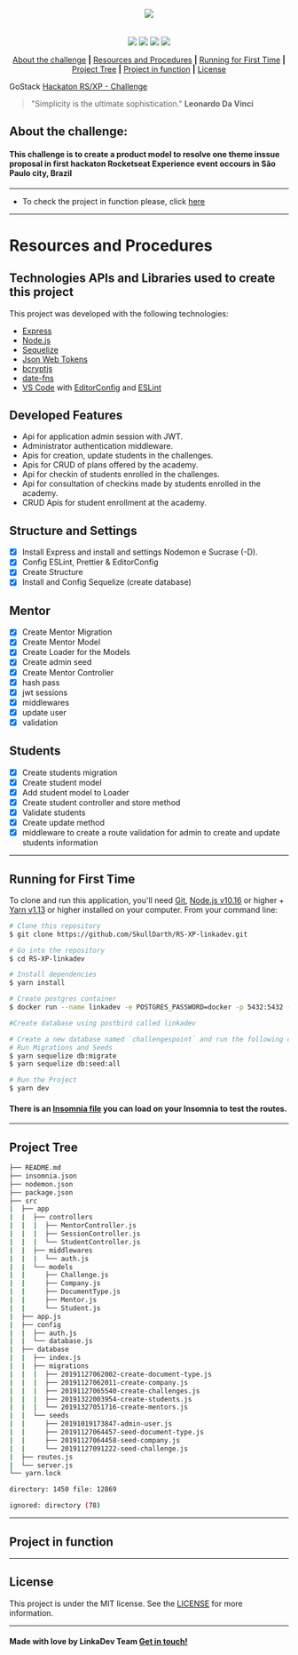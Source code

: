 <p align="center">
  <img src="https://rocketseat.com.br/static/images/experience/man_computer.svg",>
  <br />
  <br />
  <br />
  <img src="https://img.shields.io/github/issues/SkullDarth/bootcamp-gostack-challenge-03">
  <img src="https://img.shields.io/github/forks/SkullDarth/bootcamp-gostack-challenge-03">
  <img src="https://img.shields.io/github/stars/SkullDarth/bootcamp-gostack-challenge-03">
  <img src="https://img.shields.io/github/license/SkullDarth/bootcamp-gostack-challenge-03?logoColor=MIT">

   <p align="center">
      <a href="#about-the-challenge">About the challenge</a>
      <strong>|</strong>
      <a href="#resources-and-procedures">Resources and Procedures</a>
      <strong>|</strong>
      <a href="#running-for-first-time">Running for First Time</a>
      <strong>|</strong>
      <a href="#project-tree">Project Tree</a>
      <strong>|</strong>
      <a href="#project-in-function">Project in function</a>
      <strong>|</strong>
      <a href="#license">License</a>
   </p>

   GoStack
  [Hackaton RS/XP - Challenge](#)

   > "Simplicity is the ultimate sophistication." **Leonardo Da Vinci**
</p>


## **About the challenge:**
#### This challenge is to create a product model to resolve one theme inssue proposal in first hackaton Rocketseat Experience event occours in São Paulo city, Brazil  ####
--------------------------------------------------------------

* To check the project in function please, click [here](#)


--------------------------------------------------------------
# Resources and Procedures

## Technologies APIs and Libraries used to create this project

This project was developed with the following technologies:

- [Express][express]
- [Node.js][nodejs]
- [Sequelize][sequelize]
- [Json Web Tokens][jwt]
- [bcryptjs][bcryptjs]
- [date-fns][date-fns]
- [VS Code][vc] with [EditorConfig][vceditconfig] and [ESLint][vceslint]

## Developed Features

* Api for application admin session with JWT.
* Administrator authentication middleware.
* Apis for creation, update students in the challenges.
* Apis for CRUD of plans offered by the academy.
* Api for checkin of students enrolled in the challenges.
* Api for consultation of checkins made by students enrolled in the academy.
* CRUD Apis for student enrollment at the academy.

## Structure and Settings
- [x] Install Express and install and settings Nodemon e Sucrase (-D).
- [x] Config ESLint, Prettier & EditorConfig
- [x] Create Structure
- [x] Install and Config Sequelize (create database)

## Mentor
- [x] Create Mentor Migration
- [x] Create Mentor Model
- [x] Create Loader for the Models
- [x] Create admin seed
- [x] Create Mentor Controller
- [x] hash pass
- [x] jwt sessions
- [x] middlewares
- [x] update user
- [x] validation

## Students
- [x] Create students migration
- [x] Create student model
- [x] Add student model to Loader
- [x] Create student controller and store method
- [x] Validate students
- [x] Create update method
- [x] middleware to create a route validation for admin to create and update students information

---
## Running for First Time
To clone and run this application, you'll need [Git](https://git-scm.com), [Node.js v10.16][nodejs] or higher + [Yarn v1.13][yarn] or higher installed on your computer. From your command line:

```bash
# Clone this repository
$ git clone https://github.com/SkullDarth/RS-XP-linkadev.git

# Go into the repository
$ cd RS-XP-linkadev

# Install dependencies
$ yarn install

# Create postgres container
$ docker run --name linkadev -e POSTGRES_PASSWORD=docker -p 5432:5432 -d postgres:11

#Create database using postbird called linkadev

# Create a new database named `challengespoint` and run the following commands:
# Run Migrations and Seeds
$ yarn sequelize db:migrate
$ yarn sequelize db:seed:all

# Run the Project
$ yarn dev

```

#### There is an [Insomnia file](./insomnia.json) you can load on your Insomnia to test the routes.

---

## Project Tree

```bash
├── README.md
├── insomnia.json
├── nodemon.json
├── package.json
├── src
|  ├── app
|  |  ├── controllers
|  |  |  ├── MentorController.js
|  |  |  ├── SessionController.js
|  |  |  └── StudentController.js
|  |  ├── middlewares
|  |  |  └── auth.js
|  |  └── models
|  |     ├── Challenge.js
|  |     ├── Company.js
|  |     ├── DocumentType.js
|  |     ├── Mentor.js
|  |     └── Student.js
|  ├── app.js
|  ├── config
|  |  ├── auth.js
|  |  └── database.js
|  ├── database
|  |  ├── index.js
|  |  ├── migrations
|  |  |  ├── 20191127062002-create-document-type.js
|  |  |  ├── 20191127062011-create-company.js
|  |  |  ├── 20191127065540-create-challenges.js
|  |  |  ├── 20191322003954-create-students.js
|  |  |  └── 20191327051716-create-mentors.js
|  |  └── seeds
|  |     ├── 20191019173847-admin-user.js
|  |     ├── 20191127064457-seed-document-type.js
|  |     ├── 20191127064458-seed-company.js
|  |     └── 20191127091222-seed-challenge.js
|  ├── routes.js
|  └── server.js
└── yarn.lock

directory: 1450 file: 12869

ignored: directory (78)

```


---

## Project in function

---

## License
This project is under the MIT license. See the [LICENSE](./LICENSE) for more information.

---

#### Made with love by LinkaDev Team [Get in touch!](#)


[challenge02]: https://github.com/SkullDarth/bootcamp-gostack-challenge-02
[challenge03]: https://youtu.be/34A_NV777RQ

[gympoint logo]: https://github.com/Rocketseat/bootcamp-gostack-desafio-02/blob/master/.github/logo.png?raw=true

[Insomnia Gympoint]: https://user-images.githubusercontent.com/16024701/68344233-4c806500-00cd-11ea-891c-c3844734c0cd.png
[Postgres Gympoint database]: https://user-images.githubusercontent.com/16024701/68344327-881b2f00-00cd-11ea-91ee-fa1db12141b0.png
[Mailtrap test]:https://user-images.githubusercontent.com/16024701/68344420-bbf65480-00cd-11ea-8764-a7f2c50fb635.png

[issues]: https://img.shields.io/github/issues/SkullDarth/bootcamp-gostack-challenge-03
[forks]: https://img.shields.io/github/forks/SkullDarth/bootcamp-gostack-challenge-03
[stars]: https://img.shields.io/github/stars/SkullDarth/bootcamp-gostack-challenge-03
[license]: https://img.shields.io/github/license/SkullDarth/bootcamp-gostack-challenge-03?logoColor=MIT
[made-by]: https://img.shields.io/badge/made%20by-SkullDarth-lightgrey

[nodejs]: https://nodejs.org/
[yarn]: https://yarnpkg.com/
[vc]: https://code.visualstudio.com/
[vceditconfig]: https://marketplace.visualstudio.com/items?itemName=EditorConfig.EditorConfig
[vceslint]: https://marketplace.visualstudio.com/items?itemName=dbaeumer.vscode-eslint
[express]: https://expressjs.com
[sequelize]: https://sequelize.org
[pg]:https://github.com/brianc/node-postgres
[pg-hstore]: https://github.com/scarney81/pg-hstore
[jwt]: https://jwt.io/
[nodemailer]: https://nodemailer.com/about/
[bee]: https://bee-queue.com/
[dotenv]: https://github.com/motdotla/dotenv#readme
[bcryptjs]: https://github.com/dcodeIO/bcrypt.js/
[date-fns]: https://date-fns.org/
[exphbs]: https://github.com/ericf/express-handlebars
